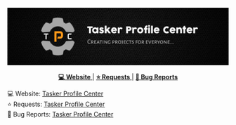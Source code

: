 <!-- Banner -->
![Banner](banner.jpg)

<!-- Links -->
<p align="center">
  <a href="https://taskerprofilecenter.com/">
    <strong>💻 Website</strong>
  </a>
  |
  <a href="https://requests.taskerprofilecenter.com/">
    <strong>⭐ Requests</strong>
  </a>
  |
  <a href="https://bug-reports.taskerprofilecenter.com/">
    <strong>🐞 Bug Reports</strong>
  </a>
</p>

💻 Website: [Tasker Profile Center](https://taskerprofilecenter.com/)<br/>
⭐ Requests: [Tasker Profile Center](https://requests.taskerprofilecenter.com/)<br/>
🐞 Bug Reports: [Tasker Profile Center](https://bug-reports.taskerprofilecenter.com/)<br/>

